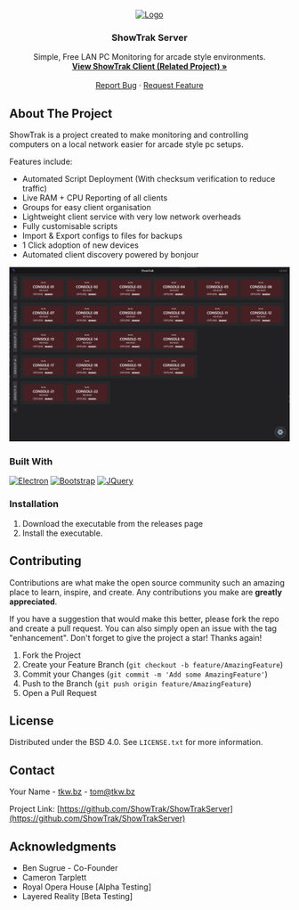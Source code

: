 
<br />
<div align="center">

<a href="https://github.com/ShowTrak/ShowTrakServer">
    <img src="https://tkw.bz/img/ShowTrak.png" alt="Logo" width="120" height="120">
</a>

<h3 align="center">ShowTrak Server</h3>
  <p align="center">
    Simple, Free LAN PC Monitoring for arcade style environments.
    <br />
    <a href="https://github.com/ShowTrak/ShowTrakClient"><strong>View ShowTrak Client (Related Project) »</strong></a>
    <br />
    <br />
    <a href="https://github.com/ShowTrak/ShowTrakServer/issues/new?labels=bug&template=bug-report---.md">Report Bug</a>
    &middot;
    <a href="https://github.com/ShowTrak/ShowTrakServer/issues/new?labels=enhancement&template=feature-request---.md">Request Feature</a>
  </p>
</div>

<!-- ABOUT THE PROJECT -->
## About The Project

ShowTrak is a project created to make monitoring and controlling computers on a local network easier for arcade style pc setups.

Features include:
* Automated Script Deployment (With checksum verification to reduce traffic)
* Live RAM + CPU Reporting of all clients
* Groups for easy client organisation
* Lightweight client service with very low network overheads
* Fully customisable scripts
* Import & Export configs to files for backups
* 1 Click adoption of new devices
* Automated client discovery powered by bonjour

[![ShowTrak Screen Shot][showtrak-screenshot]](https://tkw.bz/ShowTrak)

### Built With
[![Electron][Electronjs.org]][Electron-url]
[![Bootstrap][Bootstrap.com]][Bootstrap-url]
[![JQuery][JQuery.com]][JQuery-url]

### Installation
1. Download the executable from the releases page
2. Install the executable.

<!-- CONTRIBUTING -->
## Contributing

Contributions are what make the open source community such an amazing place to learn, inspire, and create. Any contributions you make are **greatly appreciated**.

If you have a suggestion that would make this better, please fork the repo and create a pull request. You can also simply open an issue with the tag "enhancement".
Don't forget to give the project a star! Thanks again!

1. Fork the Project
2. Create your Feature Branch (`git checkout -b feature/AmazingFeature`)
3. Commit your Changes (`git commit -m 'Add some AmazingFeature'`)
4. Push to the Branch (`git push origin feature/AmazingFeature`)
5. Open a Pull Request

<!-- LICENSE -->
## License

Distributed under the BSD 4.0. See `LICENSE.txt` for more information.

<!-- CONTACT -->
## Contact

Your Name - [tkw.bz](https://tkw.bz) - tom@tkw.bz

Project Link: [https://github.com/ShowTrak/ShowTrakServer](https://github.com/ShowTrak/ShowTrakServer)

<!-- ACKNOWLEDGMENTS -->
## Acknowledgments
* Ben Sugrue - Co-Founder
* Cameron Tarplett
* Royal Opera House [Alpha Testing]
* Layered Reality [Beta Testing]

<!-- MARKDOWN LINKS & IMAGES -->
<!-- https://www.markdownguide.org/basic-syntax/#reference-style-links -->

[linkedin-url]: https://www.linkedin.com/in/thomas-kirkman-wood-aa0242190/
[showtrak-logo]: images/icon.png
[showtrak-screenshot]: images/screenshot-1.png
[Electronjs.org]: https://img.shields.io/badge/Electron-563D7C?style=for-the-badge&logo=electron&logoColor=white
[Electron-url]: https://www.electronjs.org/
[Bootstrap.com]: https://img.shields.io/badge/Bootstrap-563D7C?style=for-the-badge&logo=bootstrap&logoColor=white
[Bootstrap-url]: https://getbootstrap.com
[JQuery.com]: https://img.shields.io/badge/jQuery-0769AD?style=for-the-badge&logo=jquery&logoColor=white
[JQuery-url]: https://jquery.com 
